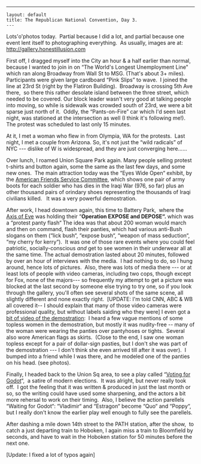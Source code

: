   ---
    layout: default
    title: The Republican National Convention, Day 3.
    ---
<P>Lots'o'photos today.  Partial because I did a lot, and partial because one event lent itself to photographing everything.  As usually, images are at: <A href="http://gallery.honestillusion.com">http://gallery.honestillusion.com</A></P>
<P>First off, I dragged myself into the City an hour & a half earlier than normal, because I wanted to join in on &#8220;The World's Longest Unemployment Line" which ran along Broadway from Wall St to MSG. (That's about 3+ miles).  Participants were given large cardboard &#8220;Pink Slips&#8221; to wave.  I joined the line at 23rd St (right by the Flatiron Building).  Broadway is crossing 5th Ave there,  so there this rather desolate island between the three street, which needed to be covered. Our block leader wasn't very good at talking people into moving, so while is sidewalk was crowded south of 23rd, we were a bit sparse just north of it.  Oddly, the &#8220;Pants-on-Fire&#8221; car which I'd seen last night, was stationed at the intersection as well (I think it's following me!).  The protest was scheduled to last only 15 minutes.  </P>
<P>At it, I met a woman who flew in from Olympia, WA for the protests.  Last night, I met a couple from Arizona. So, it's not just the &#8220;wild radicals&#8221; of NYC --- dislike of W is widespread, and they are just converging here......</P>
<P>Over lunch, I roamed Union Square Park again. Many people selling protest t-shirts and button again, some the same as the last few days, and some new ones.  The main attraction today was the &#8220;Eyes Wide Open&#8220; exhibit, by the <A href="http://www.afsc.org">American Friends Service Committee</A>, which shows one pair of army boots for each soldier who has dies in the Iraqi War (976, so far) plus an other thousand pairs of orindary shoes representing the thousands of Iraqi civilians killed.   It was a very powerful demostration.</P>
<P>After work, I head downtown again, this time to Battery Park,  where the <A href="http://www.axisofeve.org">Axis of Eve</A> was holding their &#8220;<STRONG>Operation EXPOSE and DEPOSE&#8220;. </STRONG>which was a &#8220;protest panty flash&#8220;<STRONG> </STRONG>The idea was that about 200 woman would march and then on command, flash their panties, which had various anti-Bush slogans on them (&#8220;lick bush&#8220;, &#8220;expose bush&#8220;, &#8220;weapon of mass seduction&#8220;, &#8220;my cherry for kerry&#8220;).  It was one of those rare events where you could feel patriotic, socially-conscious <EM>and </EM>get to see women in their underwear all at the same time. The actual demostration lasted about 20 minutes, followed by over an hour of interviews with the media.  I had nothing to do, so I hung around, hence lots of pictures.  Also, there was lots of media there --- or at least lots of people with video cameras, including two cops, though except for Fox, none of the majors--- so frequently my attempt to get a picture was blocked at the last second by someone else trying to try one, so if you look through the gallery, you'll often see several shots of the same scene, all slightly different and none exactly right.  [UPDATE: I'm told CNN, ABC & WB all covered it-- I should explain that many of those video cameras were professional quality, but without labels saiding who they were] I even got a <A href="http://www.honestillusion.com/Images/AxisOfEve.mpeg">bit of video of the demostration</A>:  I heard a few vague mentions of some topless women in the demostration, but mostly it was nudity-free -- many of the woman were wearing the panties over pantyhoses or tights.  Several also wore American flags as skirts.  (Close to the end, I saw one woman topless except for a pair of dollar-sign pasties, but I don't she was part of the demostration --- I don't think she even arrived till after it was over).  I bumped into a friend while I was there, and he modeled one of the panties on his head. (see photos).</P>
<P>Finally, I headed back to the Union Sq area, to see a play called &#8220;<A href="http://www.votingforgodot.com">Voting for Godot</A>&#8220;,  a satire of modern elections.  It was alright, but never really took off.  I got the feeling that it was written & produced in just the last month or so, so the writing could have used some sharpening, and the actors a bit more rehersal to work on their timing.  Also, I believe the action parellels &#8220;Waiting for Godot&#8220;: &#8220;<SPAN class=chap_body_bold>Vladimir&#8220; and &#8220;<SPAN class=chap_body_bold>Estragon&#8220; become &#8220;Quo&#8220; and &#8220;Poppy&#8220;, but I really don't know the earlier play well enough to fully see the parellels.</SPAN></SPAN></P>
<P>After dashing a mile down 14th street to the PATH station, after the show,  to catch a just departing train to Hoboken, I again miss a train to Bloomfield by seconds, and have to wait in the Hoboken station for 50 minutes before the next one.</P>
<P>[Update: I fixed a lot of typos again]</P>